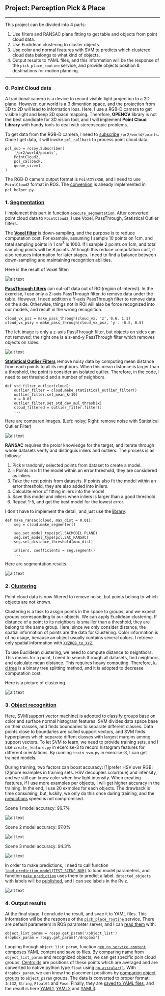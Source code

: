 ## Project: Perception Pick & Place

---

[//]: # (Image References)

[vox]: ./supporting_info/vox.png
[ps]: ./supporting_info/ps.png
[std_compare]: ./supporting_info/std_compare.png
[ransac]: ./supporting_info/ransac.png
[clustering]: ./supporting_info/clustering.png
[scene_1_model_1]: ./pr2_robot/scripts/model/pick_list_1/figure_1.png
[scene_1_model_2]: ./pr2_robot/scripts/model/pick_list_1/figure_2.png
[scene_2_model_1]: ./pr2_robot/scripts/model/pick_list_2/figure_1.png
[scene_2_model_2]: ./pr2_robot/scripts/model/pick_list_2/figure_2.png
[scene_3_model_1]: ./pr2_robot/scripts/model/pick_list_3/figure_1.png
[scene_3_model_2]: ./pr2_robot/scripts/model/pick_list_3/figure_2.png
[result_1]: ./supporting_info/result_1.png
[result_2]: ./supporting_info/result_2.png
[result_3]: ./supporting_info/result_3.png
[prediction]: ./supporting_info/prediction.png

This project can be divided into 4 parts:

1. Use filters and RANSAC plane fitting to get table and objects from point cloud data.
2. Use Euclidean clustering to cluster objects.
3. Use color and normal features with SVM to predicts which clustered cloud data belongs to what kind of objects.
4. Output results to YAML files, and this information will be the response of the `pick_place_routine` service, and provide objects position & destinations for motion planning.

---

### 0. Point Cloud data

A traditional camera is a device to record visible light projection to a 2D plane. However, our world is a 3 dimention space, and the projection from 3D to 2D will lead to information loss. Here, I use a RGB-D camera to get visible light and keep 3D space mapping. Therefore, __OPENCV__ library is not the best candidate for 3D vision tool, and I will implement __Point Cloud Library__ with handy tools to deal with stereoscopic problems.

To get data from the RGB-D camera, I need to [subscribe](https://github.com/JasonYCHuang/RoboND-Perception-Project/blob/master/pr2_robot/scripts/project_perception.py#L131) `/pr2/world/points`. Once I get data, it will invoke `pcl_callback` to process point cloud data.

```
pcl_sub = rospy.Subscriber(
    '/pr2/world/points', 
    PointCloud2, 
    pcl_callback, 
    queue_size=1
)
```

The RGB-D camera output format is `PointXYZRGB`, and I need to use `PointCloud2` format in ROS. The [conversion](https://github.com/JasonYCHuang/RoboND-Perception-Project/blob/master/pr2_robot/scripts/pcl_helper.py#L59) is already implemented in `pcl_helper.py`.

### 1. [Segmentation](https://github.com/JasonYCHuang/RoboND-Perception-Project/blob/master/pr2_robot/scripts/project_perception.py#L44)

I implement this part in function [`execute_segmentation`](https://github.com/JasonYCHuang/RoboND-Perception-Project/blob/master/pr2_robot/scripts/helper_segmentation.py#L57). After converted point cloud data to `PointCloud2`, I use Voxel, PassThrough, Statistical Outlier filters. 

The [__Voxel filter__](https://github.com/JasonYCHuang/RoboND-Perception-Project/blob/master/pr2_robot/scripts/helper_segmentation.py#L8) is down-sampling, and the purpose is to reduce computation cost. For example, assuming I sample 10 points on 1cm, and total sampling points in 1 cm<sup>3</sup> is 1000. If I sample 2 points on 1cm, and total sampling points will be 8 points. Although this reduce computation cost, it also reduces information for later stages. I need to find a balance between down-sampling and maintaining recognition abilities. 

Here is the result of Voxel filter:

![alt text][vox]

[__PassThrough filters__](https://github.com/JasonYCHuang/RoboND-Perception-Project/blob/master/pr2_robot/scripts/helper_segmentation.py#L18) can cut-off data out of ROI(region of interest). In the exercise, I use only a Z-axis PassThrough filter, to remove data under the table. However, I need addition a Y-axis PassThrough filter to remove data on the side. Otherwise, things not in ROI will also be force recognized into our models, and result in the wrong recognition.

```
cloud_vx_psz = make_pass_through(cloud_vx, 'z', 0.6, 1.1)
cloud_vx_pszy = make_pass_through(cloud_vx_psz, 'y', -0.5, 0.5)
```

The left image is only a z-axis PassThrough filter, but objects on sides can not removed; the right one is a z-and-y PassThrough filter which removes objects on sides.

![alt text][ps]

[__Statistical Outlier Filters__](https://github.com/JasonYCHuang/RoboND-Perception-Project/blob/master/pr2_robot/scripts/helper_segmentation.py#L47) remove noisy data by computing mean distance from each points to all its neighbors. When this mean distance is larger than a threshold, the point is consider an isolated outlier. Therefore, in the code, I need to set threshold and a number of neighbors.

```
def std_filter_outlier(cloud):
	outlier_filter = cloud.make_statistical_outlier_filter()
	outlier_filter.set_mean_k(10)
	x = 0.01
	outlier_filter.set_std_dev_mul_thresh(x)
	cloud_filtered = outlier_filter.filter()
	...
```

Here are compared images. (Left: noisy; Right: remove noise with Statistical Outlier Filter)

![alt text][std_compare]

__RANSAC__ requires the proior knowledge for the target, and iterate through whole datasets verify and distinguis inliers and outliers. The process is as follows:

1. Pick `N` randomly selected points from dataset to create a model.
2. `n` Points in `N` fit the model within an error threshold, they are considered as inliers.
3. Take the rest points from datasets. If points also fit the model within an error threshold, they are also added into inliers.
4. Calculate error of fitting inliers into the model
5. Save this model and inliers when inliers is larger than a good threshold.
6. Repeat 1-5, and get the best model for the lowest error.

I don't have to implement the detail, and just use the [library](https://github.com/JasonYCHuang/RoboND-Perception-Project/blob/master/pr2_robot/scripts/helper_segmentation.py#L29):

```
def make_ransac(cloud, max_dist = 0.01):
	seg = cloud.make_segmenter()

	seg.set_model_type(pcl.SACMODEL_PLANE)
	seg.set_model_type(pcl.SAC_RANSAC)
	seg.set_distance_threshold(max_dist)

	inliers, coefficients = seg.segment()
	...
```

Here are segmentation results.

![alt text][ransac]

### 2. [Clustering](https://github.com/JasonYCHuang/RoboND-Perception-Project/blob/master/pr2_robot/scripts/project_perception.py#L45)

Point cloud data is now filtered to remove noise, but points belong to which objects are not known.

Clustering is a task to assgin points in the space to groups, and we expect groups corresponding to our objects. We can apply Euclidean clustering. If distance of a point to its neighbors is smalller than a threshold, they are belong to the same group. Here, since we only consider distance, the spatial information of points are the data for Clustering. Color information is of no usage, because an object usually contains several colors. I retrieve only spatial information with [`XYZRGB_to_XYZ`](https://github.com/JasonYCHuang/RoboND-Perception-Project/blob/master/pr2_robot/scripts/helper_clustering.py#L33). 

To use Euclidean clustering, we need to compute distance to neightbors. This means for a point, I need to search through all datasets, find neighbors and calculate mean distance. This requires heavy computing. Therefore, [k-d tree](https://github.com/JasonYCHuang/RoboND-Perception-Project/blob/master/pr2_robot/scripts/helper_clustering.py#L5) is a binary tree splitting method, and it is adopted to decrease computation cost.

Here is a picture of clustering.

![alt text][clustering]

### 3. [Object recognition](https://github.com/JasonYCHuang/RoboND-Perception-Project/blob/master/pr2_robot/scripts/project_perception.py#L58)

Here, SVM(support vector machine) is adopted to classify groups base on color and surface normal histogram features. SVM divides data space base on their classes, and finds boundaries to separate different classes. Data points close to boundaries are called support vectors, and SVM finds hyperplanes which separate diffent classes with largest margins among support vectors. To let SVM to learn, we need to provide training sets, and I use `create_feature.py` in ecercise-3 to record histogram features for different orientations. By running `train_svm.py` in exercise-3, I can get trained models.

During training, two factors can boost accuracy: [1]prefer HSV over RGB; [2]more examples in training sets. HSV decouples color(hue) and intensity, and we still can know color when low light intensity. When creating features, if I use more examples per objects, I will get higher accuracy in the training. In the end, I use 20 exmples for each objects. The drawback is time consuming, but, luckily, we only do this once during training, and the [predictions](https://github.com/JasonYCHuang/RoboND-Perception-Project/blob/master/pr2_robot/scripts/helper_recognition.py#L42) speed is not compromised.

Scene 1 model accuracy: 96.7%

![alt text][result_1]

Scene 2 model accuracy: 97.0%

![alt text][result_2]

Scene 3 model accuracy: 94.3%

![alt text][result_3]

In order to make predictions, I need to call function [`load_prediction_model(TEST_SCENE_NUM)`](https://github.com/JasonYCHuang/RoboND-Perception-Project/blob/master/pr2_robot/scripts/project_perception.py#L170) to load model parameters, and function [`make_prediction`](https://github.com/JasonYCHuang/RoboND-Perception-Project/blob/master/pr2_robot/scripts/helper_recognition.py#L31) uses them to predict a label. `detected_objects` with labels will be [published](https://github.com/JasonYCHuang/RoboND-Perception-Project/blob/master/pr2_robot/scripts/project_perception.py#L69), and I can see labels in the Rviz.

![alt text][prediction]

### 4. Output results

At the final stage, I conclude the result, and svae it to YAML files. This information will be the response of the [`pick_place_routine`](https://github.com/JasonYCHuang/RoboND-Perception-Project/blob/master/pr2_robot/scripts/project_perception.py#L110) service. There are default parameters in ROS parameter server, and I can [read them](https://github.com/JasonYCHuang/RoboND-Perception-Project/blob/master/pr2_robot/scripts/project_perception.py#L84) with:

```
object_list_param = rospy.get_param('/object_list')
dropbox_param = rospy.get_param('/dropbox')
```

Looping through `object_list_param`, function [`gen_pp_service_content`](https://github.com/JasonYCHuang/RoboND-Perception-Project/blob/master/pr2_robot/scripts/helper_pp_service_content.py#L46) composes YAML content and save to files. By [comparing name](https://github.com/JasonYCHuang/RoboND-Perception-Project/blob/master/pr2_robot/scripts/helper_pp_service_content.py#L17) from `object_list_param` and recognized objects, we can get specific poin cloud groups. [Centroids](https://github.com/JasonYCHuang/RoboND-Perception-Project/blob/master/pr2_robot/scripts/helper_pp_service_content.py#L23) are positions of these points which are averaged and are converted to native python type `float` using [`np.asscalar()`](https://github.com/JasonYCHuang/RoboND-Perception-Project/blob/master/pr2_robot/scripts/helper_pp_service_content.py#L26). With `dropbox_param`, we can know the placement positions by [comparing object groups](https://github.com/JasonYCHuang/RoboND-Perception-Project/blob/master/pr2_robot/scripts/helper_pp_service_content.py#L11) to `object_param` groups. The data is converted to proper format: `Int32`, `String`, `Float64` and `Pose`. Finally, they are [saved to YAML files](https://github.com/JasonYCHuang/RoboND-Perception-Project/blob/master/pr2_robot/scripts/project_perception.py#L122), and the result is here [YAML1](https://github.com/JasonYCHuang/RoboND-Perception-Project/blob/master/pr2_robot/scripts/result/output_1.yaml), [YAML2](https://github.com/JasonYCHuang/RoboND-Perception-Project/blob/master/pr2_robot/scripts/result/output_2.yaml) and [YAML3](https://github.com/JasonYCHuang/RoboND-Perception-Project/blob/master/pr2_robot/scripts/result/output_3.yaml).




